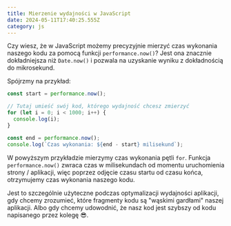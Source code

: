```yaml
---
title: Mierzenie wydajności w JavaScript
date: 2024-05-11T17:40:25.555Z
category: js
---
```


Czy wiesz, że w JavaScript możemy precyzyjnie mierzyć czas wykonania naszego kodu za pomocą funkcji `performance.now()`? Jest ona znacznie dokładniejsza niż `Date.now()` i pozwala na uzyskanie wyniku z dokładnością do mikrosekund.

Spójrzmy na przykład:

```js
const start = performance.now();

// Tutaj umieść swój kod, którego wydajność chcesz zmierzyć
for (let i = 0; i < 1000; i++) {
  console.log(i);
}

const end = performance.now();
console.log(`Czas wykonania: ${end - start} milisekund`);
```

W powyższym przykładzie mierzymy czas wykonania pętli `for`. Funkcja `performance.now()` zwraca czas w milisekundach od momentu uruchomienia strony / aplikacji, więc poprzez odjęcie czasu startu od czasu końca, otrzymujemy czas wykonania naszego kodu.

Jest to szczególnie użyteczne podczas optymalizacji wydajności aplikacji, gdy chcemy zrozumieć, które fragmenty kodu są "wąskimi gardłami" naszej aplikacji. Albo gdy chcemy udowodnić, że nasz kod jest szybszy od kodu napisanego przez kolegę 😎.
